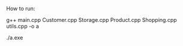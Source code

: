 How to run:

g++ main.cpp Customer.cpp Storage.cpp Product.cpp Shopping.cpp utils.cpp -o a

./a.exe
